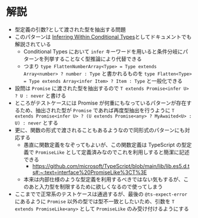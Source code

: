 # 解説

- 型定義の引数?として渡された型を抽出する問題
- このパターンは [Inferring Within Conditional Types](https://www.typescriptlang.org/docs/handbook/2/conditional-types.html#inferring-within-conditional-types)としてドキュメントでも解説されている
  - Conditional Types において `infer` キーワードを用いると条件分岐にパターンを列挙することなく型推論により代替できる
  - つまり `type FlattenNumberArray<Type> = Type extends Array<number> ? number : Type` と書かれるものを `type Flatten<Type> = Type extends Array<infer Item> ? Item : Type` と一般化できる
- 設問は `Promise` に渡された型を抽出するので `T extends Promise<infer U> ? U : never` と書ける
- ところがテストケースには Promise が何重にもなっているパターンが存在するため、抽出された型が `Promise` であれば再度型抽出を行うように `T extends Promise<infer U> ? (U extends Promise<any> ? MyAwaited<U> : U) : never` とする
- 更に、関数の形式で渡されることもあるようなので同形式のパターンにも対応する
  - 愚直に関数定義をなぞってもよいが、この関数定義は TypeScript の型定義で `PromiseLike` として定義済みなのでこれを利用しすると簡潔に記述できる
    - https://github.com/microsoft/TypeScript/blob/main/lib/lib.es5.d.ts#:~:text=interface%20PromiseLike%3CT%3E
  - 本来は内部仕様のような型定義を利用するべきではない気もするが、このあと入力型を制限するために欲しくなるので使ってしまう
- ここまでで正常系のテストケースは通過するが、最後の `@ts-expect-error` にあるように `Promise` 以外の型では型不一致としたいため、引数を `T extends PromiseLike<any>` として `PromiseLike` のみ受け付けるようにする
